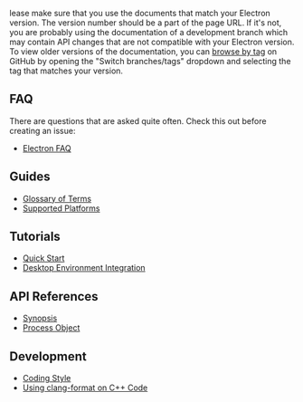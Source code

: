 lease make sure that you use the documents that match your Electron version.
The version number should be a part of the page URL. If it's not, you are
probably using the documentation of a development branch which may contain API
changes that are not compatible with your Electron version. To view older
versions of the documentation, you can
[browse by tag](https://github.com/electron/electron/tree/v1.4.0)
on GitHub by opening the "Switch branches/tags" dropdown and selecting the tag
that matches your version.

## FAQ

There are questions that are asked quite often. Check this out before creating
an issue:

* [Electron FAQ](faq.md)

## Guides

* [Glossary of Terms](glossary.md)
* [Supported Platforms](tutorial/supported-platforms.md)


## Tutorials

* [Quick Start](tutorial/quick-start.md)
* [Desktop Environment Integration](tutorial/desktop-environment-integration.md)


## API References

* [Synopsis](api/synopsis.md)
* [Process Object](api/process.md)


## Development

* [Coding Style](development/coding-style.md)
* [Using clang-format on C++ Code](development/clang-format.md)
